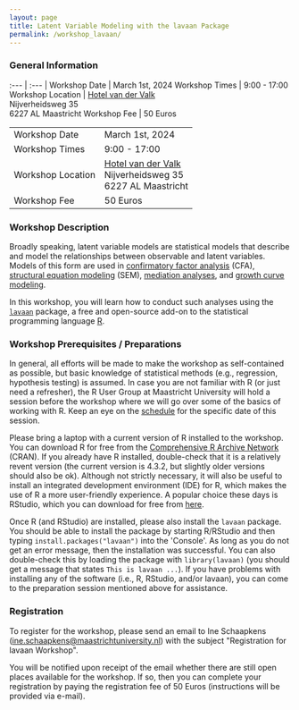 ```yaml
---
layout: page
title: Latent Variable Modeling with the lavaan Package
permalink: /workshop_lavaan/
---
```


### General Information

:--- | :--- |
Workshop Date | March 1st, 2024
Workshop Times | 9:00 - 17:00
Workshop Location | [Hotel van der Valk](https://www.hotelmaastricht.com)<br>Nijverheidsweg 35<br>6227 AL Maastricht</td>
Workshop Fee | 50 Euros

<table>
<tr>
   <td>Workshop Date</td>
   <td>March 1st, 2024</td>
</tr>
<tr>
   <td>Workshop Times</td>
   <td>9:00 - 17:00</td>
</tr>
<tr>
   <td>Workshop Location</td>
   <td><a href="https://www.hotelmaastricht.com/">Hotel van der Valk</a><br>Nijverheidsweg 35<br>6227 AL Maastricht</td>
</tr>
<tr>
   <td>Workshop Fee</td>
   <td>50 Euros</td>
</tr>
</table>

### Workshop Description

Broadly speaking, latent variable models are statistical models that describe and model the relationships between observable and latent variables. Models of this form are used in [confirmatory factor analysis](https://en.wikipedia.org/wiki/Confirmatory_factor_analysis) (CFA), [structural equation modeling](https://en.wikipedia.org/wiki/Structural_equation_modeling) (SEM), [mediation analyses](https://en.wikipedia.org/wiki/Mediation_(statistics)), and [growth curve modeling](https://en.wikipedia.org/wiki/Latent_growth_modeling).

In this workshop, you will learn how to conduct such analyses using the [`lavaan`](https://lavaan.ugent.be) package, a free and open-source add-on to the statistical programming language [R](https://en.wikipedia.org/wiki/R_(programming_language)).

### Workshop Prerequisites / Preparations

In general, all efforts will be made to make the workshop as self-contained as possible, but basic knowledge of statistical methods (e.g., regression, hypothesis testing) is assumed. In case you are not familiar with R (or just need a refresher), the R User Group at Maastricht University will hold a session before the workshop where we will go over some of the basics of working with R. Keep an eye on the [schedule](schedule.md) for the specific date of this session.

Please bring a laptop with a current version of R installed to the workshop. You can download R for free from the [Comprehensive R Archive Network](https://cran.r-project.org) (CRAN). If you already have R installed, double-check that it is a relatively revent version (the current version is 4.3.2, but slightly older versions should also be ok). Although not strictly necessary, it will also be useful to install an integrated development environment (IDE) for R, which makes the use of R a more user-friendly experience. A popular choice these days is RStudio, which you can download for free from [here](https://posit.co/download/rstudio-desktop/).

Once R (and RStudio) are installed, please also install the `lavaan` package. You should be able to install the package by starting R/RStudio and then typing `install.packages("lavaan")` into the 'Console'. As long as you do not get an error message, then the installation was successful. You can also double-check this by loading the package with `library(lavaan)` (you should get a message that states `This is lavaan ...`). If you have problems with installing any of the software (i.e., R, RStudio, and/or lavaan), you can come to the preparation session mentioned above for assistance.

### Registration

To register for the workshop, please send an email to Ine Schaapkens (ine.schaapkens@maastrichtuniversity.nl) with the subject "Registration for lavaan Workshop".

You will be notified upon receipt of the email whether there are still open places available for the workshop. If so, then you can complete your registration by paying the registration fee of 50 Euros (instructions will be provided via e-mail).
